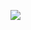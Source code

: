 <a><img src="https://github-readme-stats.vercel.app/api?username=fluffy-pigeon&show_icons=true&theme=jolly"></a>
